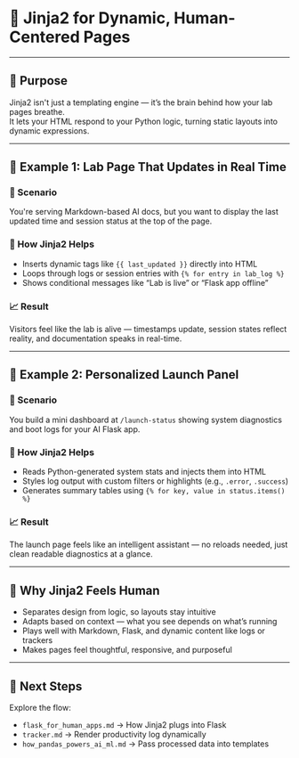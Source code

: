 # 🎨 Jinja2 for Dynamic, Human-Centered Pages

---

## 📌 Purpose

Jinja2 isn't just a templating engine — it’s the brain behind how your lab pages breathe.  
It lets your HTML respond to your Python logic, turning static layouts into dynamic expressions.

---

## 🧩 Example 1: Lab Page That Updates in Real Time

### 🧠 Scenario  
You're serving Markdown-based AI docs, but you want to display the last updated time and session status at the top of the page.

### 🎨 How Jinja2 Helps  
- Inserts dynamic tags like `{{ last_updated }}` directly into HTML  
- Loops through logs or session entries with `{% for entry in lab_log %}`  
- Shows conditional messages like “Lab is live” or “Flask app offline”

### 📈 Result  
Visitors feel like the lab is alive — timestamps update, session states reflect reality, and documentation speaks in real-time.

---

## 🧩 Example 2: Personalized Launch Panel

### 🚀 Scenario  
You build a mini dashboard at `/launch-status` showing system diagnostics and boot logs for your AI Flask app.

### 🎨 How Jinja2 Helps  
- Reads Python-generated system stats and injects them into HTML  
- Styles log output with custom filters or highlights (e.g., `.error`, `.success`)  
- Generates summary tables using `{% for key, value in status.items() %}`

### 📈 Result  
The launch page feels like an intelligent assistant — no reloads needed, just clean readable diagnostics at a glance.

---

## 🧠 Why Jinja2 Feels Human

- Separates design from logic, so layouts stay intuitive  
- Adapts based on context — what you see depends on what’s running  
- Plays well with Markdown, Flask, and dynamic content like logs or trackers  
- Makes pages feel thoughtful, responsive, and purposeful

---

## 🔄 Next Steps

Explore the flow:
- `flask_for_human_apps.md` → How Jinja2 plugs into Flask  
- `tracker.md` → Render productivity log dynamically  
- `how_pandas_powers_ai_ml.md` → Pass processed data into templates  
